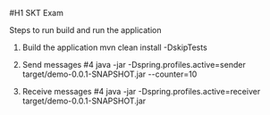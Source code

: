 #H1 SKT Exam

Steps to run build and run the application


1. Build the application 
mvn clean install -DskipTests

2. Send messages 
#4 java -jar -Dspring.profiles.active=sender target/demo-0.0.1-SNAPSHOT.jar --counter=10

3. Receive messages
#4 java -jar -Dspring.profiles.active=receiver target/demo-0.0.1-SNAPSHOT.jar
